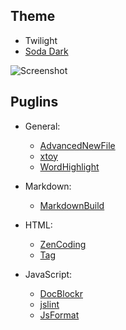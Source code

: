## Theme ##
- Twilight
- [Soda Dark](https://github.com/buymeasoda/soda-theme)

![Screenshot](https://dl.dropbox.com/u/734752/images/github-sublimetext-screenshot.png)

## Puglins ##
- General:
  - [AdvancedNewFile](https://github.com/xobb1t/Sublime-AdvancedNewFile)
  - [xtoy](https://github.com/superguigui/xtoy)
  - [WordHighlight](https://github.com/SublimeText/WordHighlight/)

- Markdown:
  - [MarkdownBuild](https://github.com/erinata/SublimeMarkdownBuild)

- HTML:
  - [ZenCoding](https://bitbucket.org/sublimator/sublime-2-zencoding)
  - [Tag](https://github.com/SublimeText/Tag)

- JavaScript:
  - [DocBlockr](https://github.com/spadgos/sublime-jsdocs)
  - [jslint](https://github.com/fbzhong/sublime-jslint)
  - [JsFormat](https://github.com/jdc0589/JsFormat)